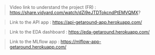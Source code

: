 > Video link to understand the project (FR) : https://share.vidyard.com/watch/dZi9eJTDTokcndPtEMVQMX?

> Link to the API app : https://api-getaround-app.herokuapp.com/

> Link to the EDA dashboard : https://eda-getaround.herokuapp.com/

> Link to the MLflow app : https://mlflow-app-getaround.herokuapp.com/

